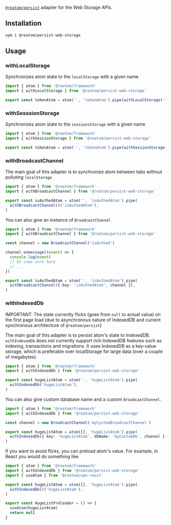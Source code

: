 [`@reatom/persist`](https://www.reatom.dev/package/persist) adapter for the Web Storage APIs.

## Installation

```sh
npm i @reatom/persist-web-storage
```

## Usage

### withLocalStorage

Synchronizes atom state to the `localStorage` with a given name

```ts
import { atom } from '@reatom/framework'
import { withLocalStorage } from '@reatom/persist-web-storage'

export const tokenAtom = atom('', 'tokenAtom').pipe(withLocalStorage('token'))
```

### withSesssionStorage

Synchronizes atom state to the `sessionsStorage` with a given name

```ts
import { atom } from '@reatom/framework'
import { withSessionStorage } from '@reatom/persist-web-storage'

export const tokenAtom = atom('', 'tokenAtom').pipe(withSessionStorage('token'))
```

### withBroadcastChannel

The main goal of this adapter is to synchronize atom between tabs without polluting `localStorage`

```ts
import { atom } from '@reatom/framework'
import { withBroadcastChannel } from '@reatom/persist-web-storage'

export const isAuthedAtom = atom('', 'isAuthedAtom').pipe(
  withBroadcastChannel()('isAuthedAtom'),
)
```

You can also give an instance of `BroadcastChannel`

```ts
import { atom } from '@reatom/framework'
import { withBroadcastChannel } from '@reatom/persist-web-storage'

const channel = new BroadcastChannel('isAuthed')

channel.onmessage((event) => {
  console.log(event)
  // Do some work here
  // ...
})

export const isAuthedAtom = atom('', 'isAuthedAtom').pipe(
  withBroadcastChannel({ key: 'isAuthedAtom', channel }),
)
```

### withIndexedDb

IMPORTANT: The state currently flicks (goes from `null` to actual value) on the first page load (due to asynchronous nature of IndexedDB and current synchronous architecture of `@reatom/persist`)

The main goal of this adapter is to persist atom's state to IndexedDB. `withIndexedDb` does not currently support rich IndexedDB features such as indexing, transactions and migrations. It uses IndexedDB as a key-value storage, which is preferable over localStorage for large data (over a couple of megabytes).

```ts
import { atom } from '@reatom/framework'
import { withIndexedDb } from '@reatom/persist-web-storage'

export const hugeListAtom = atom('', 'hugeListAtom').pipe(
  withIndexedDb('hugeListAtom'),
)
```

You can also give custom database name and a custom `BroadcastChannel`.

```ts
import { atom } from '@reatom/framework'
import { withIndexedDb } from '@reatom/persist-web-storage'

const channel = new BroadcastChannel('myCystomBroadcastChannel')

export const hugeListAtom = atom([], 'hugeListAtom').pipe(
  withIndexedDb({ key: 'hugeListAtom', dbName: 'myCustomDb', channel }),
)
```

If you want to avoid flicks, you can preload atom's value. For example, in React you would do something like

```ts
import { atom } from '@reatom/framework'
import { withIndexedDb } from '@reatom/persist-web-storage'
import { useAtom } from '@reatom/npm-react'

export const hugeListAtom = atom([], 'hugeListAtom').pipe(
  withIndexedDb()('hugeListAtom'),
)

export const HugeListPreloader = () => {
  useAtom(hugeListAtom)
  return null
}
```
